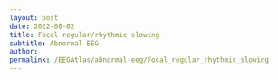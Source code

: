 ```yaml
---
layout: post
date: 2022-08-02 
title: Focal regular/rhythmic slowing 
subtitle: Abnormal EEG
author: 
permalink: /EEGAtlas/abnormal-eeg/Focal_regular_rhythmic_slowing
---
```



